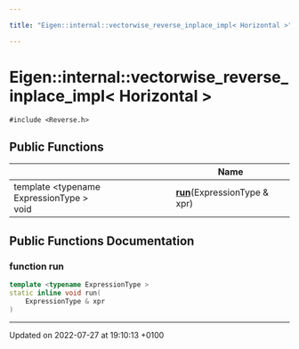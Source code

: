 ```yaml
---

title: "Eigen::internal::vectorwise_reverse_inplace_impl< Horizontal >"

---
```


# Eigen::internal::vectorwise_reverse_inplace_impl< Horizontal >






`#include <Reverse.h>`

## Public Functions

|                | Name           |
| -------------- | -------------- |
| template <typename ExpressionType \> <br>void | **[run](http://example.org/classes/structeigen_1_1internal_1_1vectorwise__reverse__inplace__impl_3_01horizontal_01_4/#function-run)**(ExpressionType & xpr) |

## Public Functions Documentation

### function run

```cpp
template <typename ExpressionType >
static inline void run(
    ExpressionType & xpr
)
```


-------------------------------

Updated on 2022-07-27 at 19:10:13 +0100